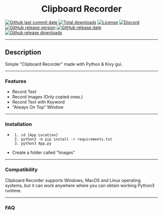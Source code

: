 <div align="center">

# Clipboard Recorder

</div>

[![Github last commit date](https://img.shields.io/github/last-commit/WiLuX-Source/Clipboard-Recorder.svg?label=Updated&logo=github&cacheSeconds=600)](https://github.com/WiLuX-Source/Clipboard-Recorder/commits)
[![Total downloads](https://img.shields.io/github/downloads/WiLuX-Source/Clipboard-Recorder/total.svg?label=Downloads&logo=github&cacheSeconds=600)](https://github.com/WiLuX-Source/Clipboard-Recorder/releases)
[![License](https://img.shields.io/github/license/WiLuX-Source/Clipboard-Recorder.svg?label=License&cacheSeconds=2592000)](https://github.com/WiLuX-Source/Clipboard-Recorder/blob/main/LICENSE)
[![Discord](https://img.shields.io/discord/852591290872233984.svg?color=7289da&label=Discord&logo=discord&logoColor=white&cacheSeconds=3600)](https://discord.gg/BvT98xY2rr)
[![GitHub release version](https://img.shields.io/github/v/release/WiLuX-Source/Clipboard-Recorder.svg?label=Version&logo=github&cacheSeconds=600)](https://github.com/WiLuX-Source/Clipboard-Recorder/releases)
[![GitHub release date](https://img.shields.io/github/release-date-pre/WiLuX-Source/Clipboard-Recorder.svg?label=Released&logo=github&cacheSeconds=600)](https://github.com/WiLuX-Source/Clipboard-Recorder/releases)
[![Github release downloads](https://img.shields.io/github/downloads-pre/WiLuX-Source/Clipboard-Recorder/latest/total.svg?label=Downloads&logo=github&cacheSeconds=600)](https://github.com/WiLuX-Source/Clipboard-Recorder/releases)

---

## Description

Simple "Clipboard Recorder" made with Python & Kivy gui.

---

### Features

- Record Text
- Record Images (Only copied ones.)
- Record Text with Keyword
- "Always On Top" Window

---

### Installation

- ```console
   1. cd [App Location]
   2. python3 -m pip install -r requirements.txt
   3. python3 App.py
   ```
- Create a folder called "Images"

---

### Compatibility

Clipboard Recorder supports Windows, MacOS and Linux operating systems, but it can work anywhere where you can obtain working Python3 runtime.

---

### FAQ